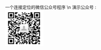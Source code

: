 一个连接定位的微信公众号程序
\n
演示公众号   :   
![Image text](https://raw.githubusercontent.com/1900018250/weidingwei/master/%5DLC(6)W%7B%5D%242K5QKC2H04%7B1T.png)


